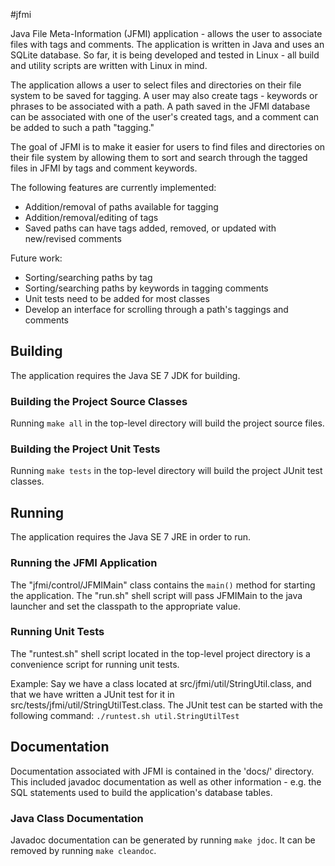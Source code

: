 #jfmi

Java File Meta-Information (JFMI) application - allows the user to associate 
files with tags and comments. The application is written in Java and uses an
SQLite database. So far, it is being developed and tested in Linux - all build
and utility scripts are written with Linux in mind.

The application allows a user to select files and directories on their file
system to be saved for tagging. A user may also create tags - keywords or phrases
to be associated with a path. A path saved in the JFMI database can be associated
with one of the user's created tags, and a comment can be added to such a
path "tagging."

The goal of JFMI is to make it easier for users to find files and directories on
their file system by allowing them to sort and search through the tagged files 
in JFMI by tags and comment keywords.

The following features are currently implemented:
* Addition/removal of paths available for tagging
* Addition/removal/editing of tags
* Saved paths can have tags added, removed, or updated with new/revised comments 

Future work:
* Sorting/searching paths by tag
* Sorting/searching paths by keywords in tagging comments
* Unit tests need to be added for most classes
* Develop an interface for scrolling through a path's taggings and comments


## Building
The application requires the Java SE 7 JDK for building.

### Building the Project Source Classes
Running `make all` in the top-level directory will build the project source files.

### Building the Project Unit Tests
Running `make tests` in the top-level directory will build the project JUnit
test classes.


## Running
The application requires the Java SE 7 JRE in order to run.

### Running the JFMI Application
The "jfmi/control/JFMIMain" class contains the `main()` method for starting the
application. The "run.sh" shell script will pass JFMIMain to the java launcher
and set the classpath to the appropriate value.

### Running Unit Tests
The "runtest.sh" shell script located in the top-level project directory is
a convenience script for running unit tests.

Example:
Say we have a class located at src/jfmi/util/StringUtil.class, and that we have
written a JUnit test for it in src/tests/jfmi/util/StringUtilTest.class. The JUnit
test can be started with the following command:
`./runtest.sh util.StringUtilTest`


## Documentation
Documentation associated with JFMI is contained in the 'docs/' directory. This
included javadoc documentation as well as other information - e.g. the SQL
statements used to build the application's database tables.

### Java Class Documentation
Javadoc documentation can be generated by running `make jdoc`. It can be
removed by running `make cleandoc`.

